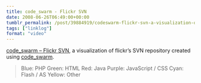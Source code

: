 ```yaml
---
title: code_swarm - Flickr SVN
date: 2008-06-26T06:49:00+00:00
tumblr_permalink: /post/39884919/codeswarm-flickr-svn-a-visualization-of
tags: ["linklog"]
format: "video"
---
```


<!-- http://www.flickr.com/apps/video/stewart.swf?v=55430 -->

[code_swarm &#8211; Flickr SVN][1], a visualization of flickr&rsquo;s SVN repository created using [code_swarm][2].

> Blue: PHP
> Green: HTML
> Red: Java
> Purple: JavaScript / CSS
> Cyan: Flash / AS
> Yellow: Other

[1]: http://www.flickr.com/photos/bees/2611175163/
[2]: http://vis.cs.ucdavis.edu/~ogawa/codeswarm/
